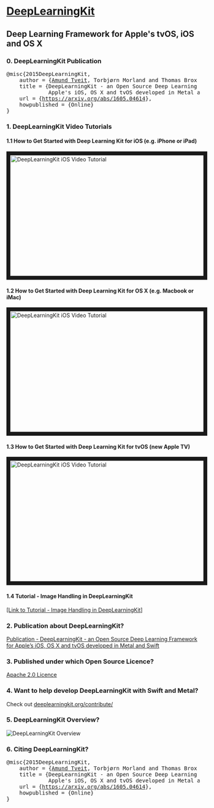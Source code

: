 # [DeepLearningKit](http://deeplearningkit.org)

## Deep Learning Framework for Apple's tvOS, iOS and OS X

### 0. DeepLearningKit Publication
<pre>
@misc{2015DeepLearningKit,
    author = {<a href="https://amundtveit.com">Amund Tveit</a>, Torbjørn Morland and Thomas Brox Røst},
    title = {DeepLearningKit - an Open Source Deep Learning Framework for 
             Apple's iOS, OS X and tvOS developed in Metal and Swift}, 
    url = {<a href="https://arxiv.org/abs/1605.04614">https://arxiv.org/abs/1605.04614</a>},
    howpublished = {Online}
}
</pre>

### 1. DeepLearningKit Video Tutorials

#### 1.1 How to Get Started with Deep Learning Kit for iOS (e.g. iPhone or iPad)
<a href="http://www.youtube.com/watch?feature=player_embedded&v=i5FxMbcKFiw" target="_blank"><img src="http://img.youtube.com/vi/i5FxMbcKFiw/0.jpg" 
alt="DeepLearningKit iOS Video Tutorial" width="560" height="315" border="10" /></a>

#### 1.2 How to Get Started with Deep Learning Kit for OS X (e.g. Macbook or iMac)
<a href="http://www.youtube.com/watch?feature=player_embedded&v=fBAKLGYtK2o" target="_blank"><img src="http://img.youtube.com/vi/i5FxMbcKFiw/0.jpg" 
alt="DeepLearningKit iOS Video Tutorial" width="560" height="315" border="10" /></a>

#### 1.3 How to Get Started with Deep Learning Kit for tvOS (new Apple TV) 
<a href="http://www.youtube.com/watch?feature=player_embedded&v=2UZeVO1QvLI" target="_blank"><img src="http://img.youtube.com/vi/i5FxMbcKFiw/0.jpg" 
alt="DeepLearningKit iOS Video Tutorial" width="560" height="315" border="10" /></a>

#### 1.4 Tutorial - Image Handling in DeepLearningKit
<a href="http://deeplearningkit.org/tutorials-for-ios-os-x-and-tvos/tutorial-image-handling-in-deeplearningkit/">[Link to Tutorial - Image Handling in DeepLearningKit]</a>

### 2. Publication about DeepLearningKit?
[Publication - DeepLearningKit - an Open Source Deep Learning
Framework for Apple’s iOS, OS X and tvOS
developed in Metal and Swift](http://deeplearningkit.org/wp-content/uploads/2016/01/DeepLearningKitPaper.pdf)

### 3. Published under which Open Source Licence?
[Apache 2.0 Licence](https://github.com/DeepLearningKit/DeepLearningKit/blob/master/LICENSE)

### 4. Want to help develop DeepLearningKit with Swift and Metal?
Check out [deeplearningkit.org/contribute/](http://deeplearningkit.org/contribute/)

### 5. DeepLearningKit Overview?
![DeepLearningKit Overview](http://deeplearningkit.github.io/DeepLearningKit/imgs/deeplearningkitoverview.png)

### 6. Citing DeepLearningKit?
<pre>
@misc{2015DeepLearningKit,
    author = {<a href="https://deeplearning.education">Amund Tveit</a>, Torbjørn Morland and Thomas Brox Røst},
    title = {DeepLearningKit - an Open Source Deep Learning Framework for 
             Apple's iOS, OS X and tvOS developed in Metal and Swift}, 
    url = {<a href="https://arxiv.org/abs/1605.04614">https://arxiv.org/abs/1605.04614</a>},
    howpublished = {Online}
}
</pre>


